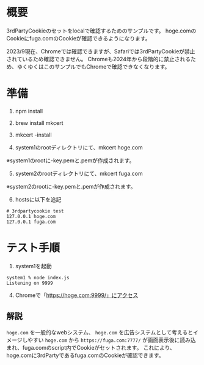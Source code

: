 # 概要

3rdPartyCookieのセットをlocalで確認するためのサンプルです。
hoge.comのCookieにfuga.comのCookieが確認できるようになります。

2023/9現在、Chromeでは確認できますが、Safariでは3rdPartyCookieが禁止されているため確認できません。
Chromeも2024年から段階的に禁止されるため、ゆくゆくはこのサンプルでもChromeで確認できなくなります。

# 準備

1. npm install

2. brew install mkcert

3. mkcert -install

4. system1のrootディレクトリにて、mkcert hoge.com

※system1のrootに-key.pemと.pemが作成されます。

5. system2のrootディレクトリにて、mkcert fuga.com

※system2のrootに-key.pemと.pemが作成されます。

6. hostsに以下を追記

```
# 3rdpartycookie test
127.0.0.1 hoge.com
127.0.0.1 fuga.com
```

# テスト手順

1. system1を起動

```
system1 % node index.js
Listening on 9999
```

4. Chromeで「https://hoge.com:9999/」にアクセス


## 解説

`hoge.com` を一般的なwebシステム、 `hoge.com` を広告システムとして考えるとイメージしやすい
`hoge.com` から `https://fuga.com:7777/` が画面表示後に読み込まれ、fuga.comのscript内でCookieがセットされます。
これにより、hoge.comに3rdPartyであるfuga.comのCookieが確認できます。
